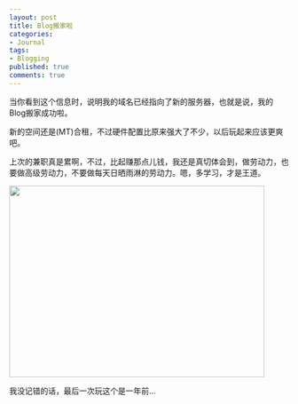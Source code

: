 ```yaml
---
layout: post
title: Blog搬家啦
categories:
- Journal
tags:
- Blogging
published: true
comments: true
---
```

<p>当你看到这个信息时，说明我的域名已经指向了新的服务器，也就是说，我的Blog搬家成功啦。</p>

<p>新的空间还是(MT)合租，不过硬件配置比原来强大了不少，以后玩起来应该更爽吧。</p>

<p>上次的兼职真是累啊，不过，比起赚那点儿钱，我还是真切体会到，做劳动力，也要做高级劳动力，不要做每天日晒雨淋的劳动力。嗯，多学习，才是王道。</p>

<p><a href="http://trowa.org/wp-content/media/2010/09/未命名-2.jpg"><img class="alignnone size-full wp-image-769" title="未命名 (2)" src="http://trowa.org/wp-content/media/2010/09/未命名-2.jpg" alt="" width="460" height="345" /></a></p>

<p>我没记错的话，最后一次玩这个是一年前...</p>
